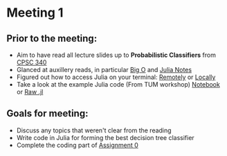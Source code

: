 # Meeting 1

## Prior to the meeting: 

* Aim to have read all lecture slides up to **Probabilistic Classifiers** from [CPSC 340](https://www.cs.ubc.ca/~schmidtm/Courses/340-F17/)
* Glanced at auxillery reads, in particular [Big O](https://www.cs.ubc.ca/~schmidtm/Courses/340-F15/notes_BigO.pdf) and [Julia Notes](https://www.cs.ubc.ca/~schmidtm/Courses/340-F17/juliaCommands.txt)
* Figured out how to access Julia on your terminal: [Remotely](https://next.juliabox.com) or [Locally](https://julialang.org)
* Take a look at the example Julia code (From TUM workshop) [Notebook](https://github.com/Mathnstein/Machine_Learning/blob/master/Meeting%201/julia_basics.ipynb) or [Raw .jl](https://github.com/Mathnstein/Machine_Learning/blob/master/Meeting%201/Julia_basics.jl)

## Goals for meeting:

* Discuss any topics that weren't clear from the reading
* Write code in Julia for forming the best decision tree classifier
* Complete the coding part of [Assignment 0](https://www.cs.ubc.ca/~schmidtm/Courses/340-F17/a0.pdf)
